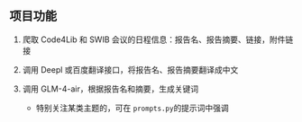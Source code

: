 ## 项目功能

1. 爬取 Code4Lib 和 SWIB 会议的日程信息：报告名、报告摘要、链接，附件链接
   
2. 调用 Deepl 或百度翻译接口，将报告名、报告摘要翻译成中文
3. 调用 GLM-4-air，根据报告名和摘要，生成关键词
   - 特别关注某类主题的，可在 `prompts.py`的提示词中强调 